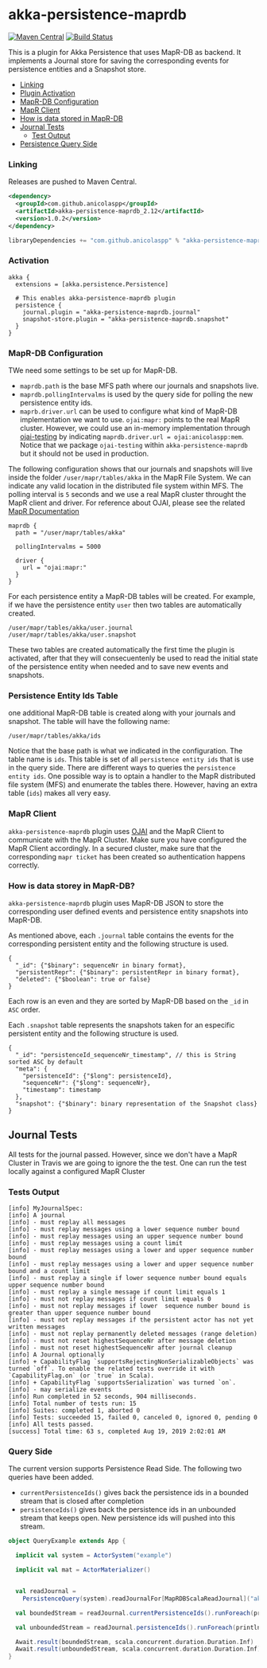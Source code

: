 # akka-persistence-maprdb

[![Maven Central](https://maven-badges.herokuapp.com/maven-central/com.github.anicolaspp/akka-persistence-maprdb_2.12/badge.svg)](https://maven-badges.herokuapp.com/maven-central/com.github.anicolaspp/akka-persistence-maprdb_2.12) [![Build Status](https://travis-ci.com/anicolaspp/akka-persistence-maprdb.svg?branch=master)](https://travis-ci.com/anicolaspp/akka-persistence-maprdb)

This is a plugin for Akka Persistence that uses MapR-DB as backend. It implements a Journal store for saving the corresponding events for persistence entities and a Snapshot store.

- [Linking](https://github.com/anicolaspp/akka-persistence-maprdb#linking)
- [Plugin Activation](https://github.com/anicolaspp/akka-persistence-maprdb#activation)
- [MapR-DB Configuration](https://github.com/anicolaspp/akka-persistence-maprdb#mapr-db-configuration)
- [MapR Client](https://github.com/anicolaspp/akka-persistence-maprdb#mapr-client)
- [How is data stored in MapR-DB](https://github.com/anicolaspp/akka-persistence-maprdb#how-is-data-storey-in-mapr-db)
- [Journal Tests](https://github.com/anicolaspp/akka-persistence-maprdb#journal-tests)
  - [Test Output](https://github.com/anicolaspp/akka-persistence-maprdb#tests-output)
- [Persistence Query Side](https://github.com/anicolaspp/akka-persistence-maprdb#query-side)


### Linking

Releases are pushed to Maven Central.

```xml
<dependency>
  <groupId>com.github.anicolaspp</groupId>
  <artifactId>akka-persistence-maprdb_2.12</artifactId>
  <version>1.0.2</version>
</dependency>
```

```scala
libraryDependencies += "com.github.anicolaspp" % "akka-persistence-maprdb_2.12" % "1.0.2"
```

### Activation

```
akka {
  extensions = [akka.persistence.Persistence]

  # This enables akka-persistence-maprdb plugin
  persistence {
    journal.plugin = "akka-persistence-maprdb.journal"
    snapshot-store.plugin = "akka-persistence-maprdb.snapshot"
  }
}
```

### MapR-DB Configuration

TWe need some settings to be set up for MapR-DB. 

- `maprdb.path` is the base MFS path where our journals and snapshots live.
- `maprdb.pollingIntervalms` is used by the query side for polling the new persistence entity ids. 
- `maprb.driver.url` can be used to configure what kind of MapR-DB implementation we want to use. `ojai:mapr:` points to the real MapR cluster. However, we could use an in-memory implementation through [ojai-testing](https://github.com/anicolaspp/ojai-testing) by indicating `maprdb.driver.url = ojai:anicolaspp:mem`. Notice that we package `ojai-testing` within `akka-persistence-maprdb` but it should not be used in production.  

The following configuration shows that our journals and snapshots will live inside the folder `/user/mapr/tables/akka` in the MapR File System. We can indicate any valid location in the distributed file system within MFS. The polling interval is `5` seconds and we use a real MapR cluster throught the MapR client and driver. For reference about OJAI, please see the related [MapR Documentation](https://mapr.com/docs/61/MapR-DB/JSON_DB/develop-apps-jsonDB.html)

```
maprdb {
  path = "/user/mapr/tables/akka"
  
  pollingIntervalms = 5000
  
  driver {
    url = "ojai:mapr:"
  }
}
```

For each persistence entity a MapR-DB tables will be created. For example, if we have the persistence entity `user` then two tables are automatically created.

```
/user/mapr/tables/akka/user.journal
/user/mapr/tables/akka/user.snapshot
```
These two tables are created automatically the first time the plugin is activated, after that they will consecuentenly be used to read the initial state of the persistence entity when needed and to save new events and snapshots.

### Persistence Entity Ids Table

one additional MapR-DB table is created along with your journals and snapshot. The table will have the following name:

```
/user/mapr/tables/akka/ids
```

Notice that the base path is what we indicated in the configuration. The table name is `ids`. This table is set of all `persistence entity ids` that is use in the query side. There are different ways to queries the `persistence entity ids`. One possible way is to optain a handler to the MapR distributed file system (MFS) and enumerate the tables there. However, having an extra table (`ids`) makes all very easy.

### MapR Client

`akka-persistence-maprdb` plugin uses [OJAI](https://mapr.com/docs/61/MapR-DB/JSON_DB/UsingJavaOJAI.html) and the MapR Client to communicate with the MapR Cluster. Make sure you have configured the MapR Client accordingly. In a secured cluster, make sure that the corresponding `mapr ticket` has been created so authentication happens correctly. 

### How is data storey in MapR-DB?

`akka-persistence-maprdb` plugin uses MapR-DB JSON to store the corresponding user defined events and persistence entity snapshots into MapR-DB. 

As mentioned above, each `.journal` table contains the events for the corresponding persistent entity and the following structure is used. 

```
{
  "_id": {"$binary": sequenceNr in binary format},
  "persistentRepr": {"$binary": persistentRepr in binary format},
  "deleted": {"$boolean": true or false}
}
```

Each row is an even and they are sorted by MapR-DB based on the `_id` in `ASC` order.

Each `.snapshot` table represents the snapshots taken for an especific persistent entity and the following structure is used. 

```
{
  "_id": "persistenceId_sequenceNr_timestamp", // this is String sorted ASC by default
  "meta": {
    "persistenceId": {"$long": persistenceId},
    "sequenceNr": {"$long": sequenceNr},
    "timestamp": timestamp 
  },
  "snapshot": {"$binary": binary representation of the Snapshot class}
}
```

## Journal Tests 

All tests for the journal passed. However, since we don't have a MapR Cluster in Travis we are going to ignore the 
the test. One can run the test locally against a configured MapR Cluster

### Tests Output

```
[info] MyJournalSpec:
[info] A journal
[info] - must replay all messages
[info] - must replay messages using a lower sequence number bound
[info] - must replay messages using an upper sequence number bound
[info] - must replay messages using a count limit
[info] - must replay messages using a lower and upper sequence number bound
[info] - must replay messages using a lower and upper sequence number bound and a count limit
[info] - must replay a single if lower sequence number bound equals upper sequence number bound
[info] - must replay a single message if count limit equals 1
[info] - must not replay messages if count limit equals 0
[info] - must not replay messages if lower  sequence number bound is greater than upper sequence number bound
[info] - must not replay messages if the persistent actor has not yet written messages
[info] - must not replay permanently deleted messages (range deletion)
[info] - must not reset highestSequenceNr after message deletion
[info] - must not reset highestSequenceNr after journal cleanup
[info] A Journal optionally
[info] + CapabilityFlag `supportsRejectingNonSerializableObjects` was turned `off`. To enable the related tests override it with `CapabilityFlag.on` (or `true` in Scala). 
[info] + CapabilityFlag `supportsSerialization` was turned `on`.  
[info] - may serialize events
[info] Run completed in 52 seconds, 904 milliseconds.
[info] Total number of tests run: 15
[info] Suites: completed 1, aborted 0
[info] Tests: succeeded 15, failed 0, canceled 0, ignored 0, pending 0
[info] All tests passed.
[success] Total time: 63 s, completed Aug 19, 2019 2:02:01 AM

```

### Query Side

The current version supports Persistence Read Side. The following two queries have been added. 

- `currentPersistenceIds()` gives back the persistence ids in a bounded stream that is closed after completion
- `persistenceIds()` gives back the persistence ids in an unbounded stream that keeps open. New persistence ids will pushed into this stream.

```scala
object QueryExample extends App {

  implicit val system = ActorSystem("example")

  implicit val mat = ActorMaterializer()


  val readJournal =
    PersistenceQuery(system).readJournalFor[MapRDBScalaReadJournal]("akka.persistence.query.journal")

  val boundedStream = readJournal.currentPersistenceIds().runForeach(println)

  val unboundedStream = readJournal.persistenceIds().runForeach(println)

  Await.result(boundedStream, scala.concurrent.duration.Duration.Inf)
  Await.result(unboundedStream, scala.concurrent.duration.Duration.Inf)
}
```

